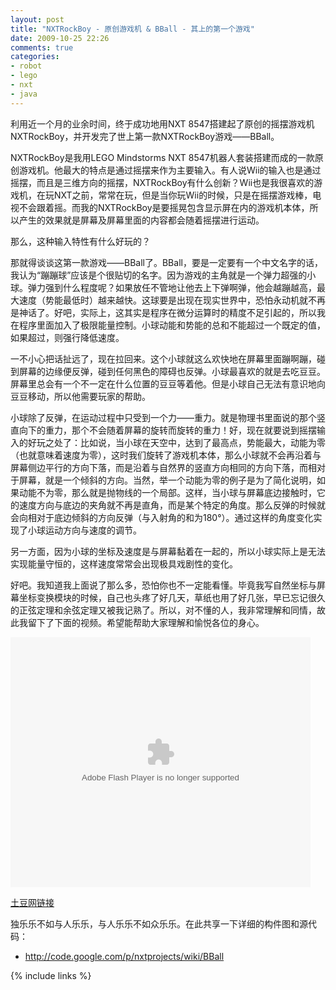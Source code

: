 ```yaml
---
layout: post
title: "NXTRockBoy - 原创游戏机 & BBall - 其上的第一个游戏"
date: 2009-10-25 22:26
comments: true
categories: 
- robot
- lego
- nxt
- java
---
```

利用近一个月的业余时间，终于成功地用NXT 8547搭建起了原创的摇摆游戏机NXTRockBoy，并开发完了世上第一款NXTRockBoy游戏——BBall。
<!--more-->

NXTRockBoy是我用LEGO Mindstorms NXT 8547机器人套装搭建而成的一款原创游戏机。他最大的特点是通过摇摆来作为主要输入。有人说Wii的输入也是通过摇摆，而且是三维方向的摇摆，NXTRockBoy有什么创新？Wii也是我很喜欢的游戏机，在玩NXT之前，常常在玩，但是当你玩Wii的时候，只是在摇摆游戏棒，电视不会跟着摇。而我的NXTRockBoy是要摇晃包含显示屏在内的游戏机本体，所以产生的效果就是屏幕及屏幕里面的内容都会随着摇摆进行运动。

那么，这种输入特性有什么好玩的？

那就得谈谈这第一款游戏——BBall了。BBall，要是一定要有一个中文名字的话，我认为“蹦蹦球”应该是个很贴切的名字。因为游戏的主角就是一个弹力超强的小球。弹力强到什么程度呢？如果放任不管地让他去上下弹啊弹，他会越蹦越高，最大速度（势能最低时）越来越快。这球要是出现在现实世界中，恐怕永动机就不再是神话了。好吧，实际上，这其实是程序在微分运算时的精度不足引起的，所以我在程序里面加入了极限能量控制。小球动能和势能的总和不能超过一个既定的值，如果超过，则强行降低速度。

一不小心把话扯远了，现在拉回来。这个小球就这么欢快地在屏幕里面蹦啊蹦，碰到屏幕的边缘便反弹，碰到任何黑色的障碍也反弹。小球最喜欢的就是去吃豆豆。屏幕里总会有一个不一定在什么位置的豆豆等着他。但是小球自己无法有意识地向豆豆移动，所以他需要玩家的帮助。

小球除了反弹，在运动过程中只受到一个力——重力。就是物理书里面说的那个竖直向下的重力，那个不会随着屏幕的旋转而旋转的重力！好，现在就要说到摇摆输入的好玩之处了：比如说，当小球在天空中，达到了最高点，势能最大，动能为零（也就意味着速度为零），这时我们旋转了游戏机本体，那么小球就不会再沿着与屏幕侧边平行的方向下落，而是沿着与自然界的竖直方向相同的方向下落，而相对于屏幕，就是一个倾斜的方向。当然，举一个动能为零的例子是为了简化说明，如果动能不为零，那么就是抛物线的一个局部。这样，当小球与屏幕底边接触时，它的速度方向与底边的夹角就不再是直角，而是某个特定的角度。那么反弹的时候就会向相对于底边倾斜的方向反弹（与入射角的和为180°）。通过这样的角度变化实现了小球运动方向与速度的调节。

另一方面，因为小球的坐标及速度是与屏幕黏着在一起的，所以小球实际上是无法实现能量守恒的，这样速度常常会出现极具戏剧性的变化。

好吧。我知道我上面说了那么多，恐怕你也不一定能看懂。毕竟我写自然坐标与屏幕坐标变换模块的时候，自己也头疼了好几天，草纸也用了好几张，早已忘记很久的正弦定理和余弦定理又被我记熟了。所以，对不懂的人，我非常理解和同情，故此我留下了下面的视频。希望能帮助大家理解和愉悦各位的身心。

<embed src="http://www.tudou.com/v/9-eFmGmNbZ8/&resourceId=0_05_02_99/v.swf" type="application/x-shockwave-flash" allowscriptaccess="always" allowfullscreen="true" wmode="opaque" width="480" height="400"></embed>

[土豆网链接](http://www.tudou.com/programs/view/9-eFmGmNbZ8/?resourceId=0_06_02_99)

独乐乐不如与人乐乐，与人乐乐不如众乐乐。在此共享一下详细的构件图和源代码：

* <http://code.google.com/p/nxtprojects/wiki/BBall>


{% include links %}